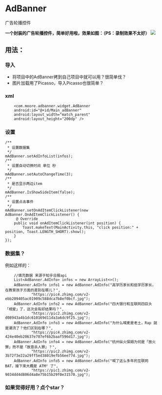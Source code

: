 # AdBanner
广告轮播控件

**一个封装的广告轮播控件，简单好用啦，效果如图：（PS：录制效果不太好）**
![](http://i.imgur.com/8t9LZgY.gif)

## 用法：
### 导入
* 将项目中的AdBanner拷到自己项目中就可以用？很简单伐？
* 图片加载用了Picasso，导入Picasso也很简单？

### xml
        <com.moore.adbanner.widget.AdBanner
        android:id="@+id/Main_adBanner"
        android:layout_width="match_parent"
        android:layout_height="200dp" />

### 设置
    /**
	 * 设置数据集
	 */
	mAdBanner.setAdInfoList(infos);
	/**
	 * 设置自动切换时间 单位 秒
	 */
	mAdBanner.setAutoChangeTime(3);
	/**
	 * 是否显示两边item
	 */
	mAdBanner.IsShowSideItem(false);
	/**
	 * 设置点击事件
	 */
	mAdBanner.setOnAdItemClickListener(new AdBanner.OnAdItemClickListener() {
		 @ Override
		public void onAdItemClickListener(int position) {
			Toast.makeText(MainActivity.this, "click position:" + position, Toast.LENGTH_SHORT).show();
		}
	});

### 数据集？
例如这样的：

        //填充数据 来源于知乎日报api
        List<AdBanner.AdInfo> infos = new ArrayList<>();
        AdBanner.AdInfo info1 = new AdBanner.AdInfo("高学历家长和低学历家长，在教育孩子方面的差别在哪儿？",
                "https://pic4.zhimg.com/v2-ebb209405ac01909c588dca7b8ef0bcf.jpg");
        AdBanner.AdInfo info2 = new AdBanner.AdInfo("四大银行和互联网四巨头「相爱」了，这次会有好结果吗？",
                "https://pic2.zhimg.com/v2-d08943a4b1dc610169d11da3a6dc9f25.jpg");
        AdBanner.AdInfo info3 = new AdBanner.AdInfo("为什么喊麦是老土，Rap 就是潮流了？他们区别在哪？",
                "https://pic4.zhimg.com/v2-424e40eb20637e707ef6b2baaf596d17.jpg");
        AdBanner.AdInfo info4 = new AdBanner.AdInfo("杭州纵火保姆为何是「放火罪」而不是「故意杀人罪」？",
                "https://pic2.zhimg.com/v2-3b72f3e22a29ff5ed38019efb56ee77d.jpg");
        AdBanner.AdInfo info5 = new AdBanner.AdInfo("喊了这么多年的互联网 BAT，接下来大概是 ATM² 了",
                "https://pic1.zhimg.com/v2-9034dd4d806d4a8e75b15b29f0e31570.jpg");

### 如果觉得好用？点个star？
